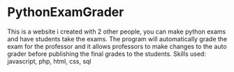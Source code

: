 # PythonExamGrader
This is a website i created with 2 other people, you can make python exams and have students take the exams. The program will automatically grade the exam for the professor and it allows professors to make changes to the auto grader before publishing the final grades to the students.
Skills used: javascript, php, html, css, sql

